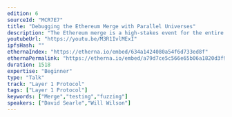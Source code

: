 ```yaml
---
edition: 6
sourceId: "MCR7E7"
title: "Debugging the Ethereum Merge with Parallel Universes"
description: "The Ethereum merge is a high-stakes event for the entire industry, and requires several large, stateful, distributed software systems to behave flawlessly in order for it to succeed. Unfortunately, it’s very difficult to develop distributed stateful systems like a blockchain with high confidence. Many of the worst bugs in these systems don’t show up in the happy case, but require particular network, hardware, or timing conditions in order to manifest."
youtubeUrl: "https://youtu.be/M3R1IvlMExI"
ipfsHash: ""
ethernaIndex: "https://etherna.io/embed/634a1424080a54f6d733ed8f"
ethernaPermalink: "https://etherna.io/embed/a79d7ce5c566e65b06a1820d3f93fa8da1f4c352a6196815f0e96b7890e8eed4"
duration: 1518
expertise: "Beginner"
type: "Talk"
track: "Layer 1 Protocol"
tags: ["Layer 1 Protocol"]
keywords: ["Merge","testing","fuzzing"]
speakers: ["David Searle","Will Wilson"]
---
```

